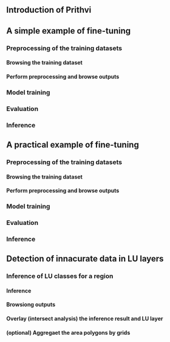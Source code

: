 ## Introduction of Prithvi

## A simple example of fine-tuning
<!-- Below to include practices of fine-tuning with 2 classes and small spatial extent -->

### Preprocessing of the training datasets

#### Browsing the training dataset

#### Perform preprocessing and browse outputs

### Model training
<!-- model training should achieve 80-90% of overall accuracy in 15-30 minutes.-->

### Evaluation

### Inference
<!-- To include applying the traind model to other regions not covered by the training dataset-->

## A practical example of fine-tuning
<!-- Below to include practices of fine-tuning with 6 classes and small spatial extent -->

### Preprocessing of the training datasets

#### Browsing the training dataset

#### Perform preprocessing and browse outputs

### Model training
<!-- model training should achieve 80-90% of overall accuracy in 15-30 minutes.-->

### Evaluation

### Inference

## Detection of innacurate data in LU layers

### Inference of LU classes for a region
<!-- To apply the trained model to other regions nearby the training dataset wiht INACCURATE LU polygon-->

#### Inference

#### Browsiong outputs
<!-- to highlight areas inconsitent between LU layer and inference result-->

#### Overlay (intersect analysis) the inference result and LU layer 
<!-- to extract area polygons with inconsistent classes between LU layer and inference result-->

#### (optional) Aggregaet the area polygons by grids
<!-- Better to visualize spatial distribution of inaccurate data in LU layers. This is to reduce visual affection of noisy/minor differences between the LU layer and inference result-->




